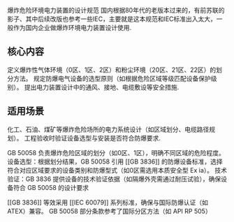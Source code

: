 爆炸危险环境电力装置的设计规范
国内根据80年代的老版本过来的，有前苏联的影子、其中后续改版也参考一些IEC，主要就是这本规范和IEC标准出入太大，一般作为国内企业做爆炸环境电力装置设计使用.


## 核心内容​​
定义爆炸性气体环境（0区、1区、2区）和粉尘环境（20区、21区、22区）的划分方法。
规定防爆电气设备的选型原则（如根据危险区域等级匹配设备保护级别）。
提出电力装置设计中的通风、接地、电缆敷设等安全措施.

## 适用场景​​
化工、石油、煤矿等爆炸危险场所的电力系统设计（如区域划分、电缆路径规划）。
工程验收时验证设备选型与安装是否符合防爆要求.


GB 50058 负责爆炸危险区域的划分（如0区、1区），明确不同区域的危险程度。
​​设备选型​​：根据划分结果，GB 50058 引用 [[GB 3836]] 的防爆设备标准，选择符合对应区域要求的设备类别和防爆型式（如0区需选用本质安全型 Ex ia）。
​​技术验证​​：GB 3836 提供设备的技术验证依据（如隔爆外壳需通过耐压试验），确保设备符合 GB 50058 的设计要求

[[GB 3836]] 等效采用 [[IEC 60079]] 系列标准，确保与国际防爆认证（如 ATEX）兼容。
GB 50058 部分条款参考了国际分区方法（如 API RP 505）